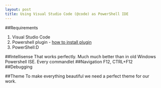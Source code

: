 ```yaml
---
layout: post
title: Using Visual Studio Code (@code) as PowerShell IDE
---
```


##Requirements
1. Visual Studio Code
2. Powershell plugin - [how to install plugin](https://code.visualstudio.com/Docs/editor/extension-gallery) 
3. PowerShell:D

##Intellisense
That works perfectly. Much much better than in old Windows Powershell ISE. 
Every commandlet 
##Navigation
F12, CTRL+F12
##Debugging

##Theme
To make everything beautiful we need a perfect theme for our work. 